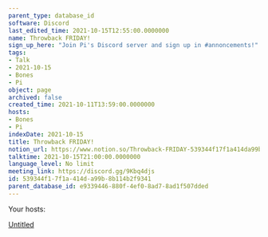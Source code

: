 ```yaml
---
parent_type: database_id
software: Discord
last_edited_time: 2021-10-15T12:55:00.0000000
name: Throwback FRIDAY!
sign_up_here: "Join Pi's Discord server and sign up in #annoncements!"
tags:
- Talk
- 2021-10-15
- Bones
- Pi
object: page
archived: false
created_time: 2021-10-11T13:59:00.0000000
hosts:
- Bones
- Pi
indexDate: 2021-10-15
title: Throwback FRIDAY!
notion_url: https://www.notion.so/Throwback-FRIDAY-539344f17f1a414da99b8b114b2f9341
talktime: 2021-10-15T21:00:00.0000000
language_level: No limit
meeting_link: https://discord.gg/9Kbq4djs
id: 539344f1-7f1a-414d-a99b-8b114b2f9341
parent_database_id: e9339446-880f-4ef0-8ad7-8ad1f507dded
---
```




Your hosts:

[Untitled](https://www.notion.so/482e61b02b9c4456b2b4fe86bb7544c6)   





